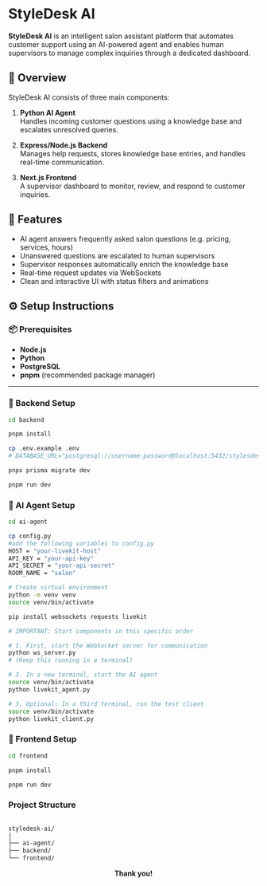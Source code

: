 # StyleDesk AI

**StyleDesk AI** is an intelligent salon assistant platform that automates customer support using an AI-powered agent and enables human supervisors to manage complex inquiries through a dedicated dashboard.

## 🧠 Overview

StyleDesk AI consists of three main components:

1. **Python AI Agent**  
   Handles incoming customer questions using a knowledge base and escalates unresolved queries.

2. **Express/Node.js Backend**  
   Manages help requests, stores knowledge base entries, and handles real-time communication.

3. **Next.js Frontend**  
   A supervisor dashboard to monitor, review, and respond to customer inquiries.

## 🚀 Features

- AI agent answers frequently asked salon questions (e.g. pricing, services, hours)
- Unanswered questions are escalated to human supervisors
- Supervisor responses automatically enrich the knowledge base
- Real-time request updates via WebSockets
- Clean and interactive UI with status filters and animations

## ⚙️ Setup Instructions

### 📦 Prerequisites

- **Node.js** 
- **Python** 
- **PostgreSQL** 
- **pnpm** (recommended package manager)

---

### 🔧 Backend Setup

```bash
cd backend

pnpm install

cp .env.example .env
# DATABASE_URL="postgresql://username:password@localhost:5432/stylesdesk"

pnpx prisma migrate dev

pnpm run dev
```

### 🔧 AI Agent Setup

```bash
cd ai-agent

cp config.py
#add the following variables to config.py
HOST = "your-livekit-host"      
API_KEY = "your-api-key"        
API_SECRET = "your-api-secret" 
ROOM_NAME = "salon"            

# Create virtual environment
python -m venv venv
source venv/bin/activate 

pip install websockets requests livekit

# IMPORTANT: Start components in this specific order

# 1. First, start the WebSocket server for communication
python ws_server.py
# (Keep this running in a terminal)

# 2. In a new terminal, start the AI agent
source venv/bin/activate 
python livekit_agent.py

# 3. Optional: In a third terminal, run the test client
source venv/bin/activate 
python livekit_client.py
```

### 🔧 Frontend Setup

```bash
cd frontend

pnpm install

pnpm run dev
```
### Project Structure

```bash

styledesk-ai/
│
├── ai-agent/ 
├── backend/  
└── frontend/ 
```
<div align="center"><strong>Thank you!</strong></div>

